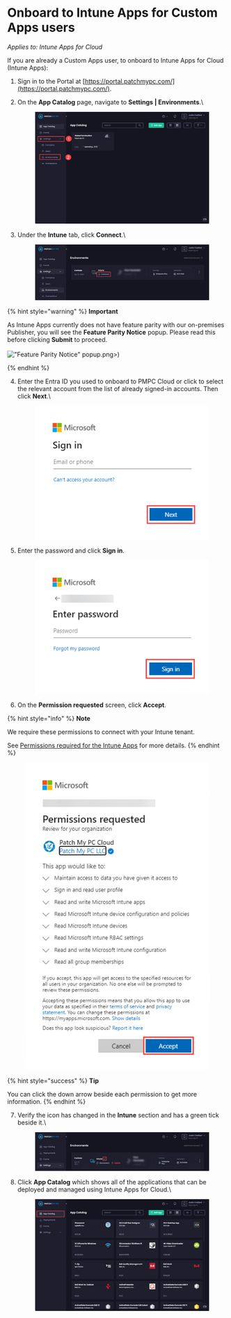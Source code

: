 # Onboard to Intune Apps for Custom Apps users

_Applies to: Intune Apps for Cloud_

If you are already a Custom Apps user, to onboard to Intune Apps for Cloud (Intune Apps):

1. Sign in to the Portal at [https://portal.patchmypc.com/](https://portal.patchmypc.com/).
2.  On the **App Catalog** page, navigate to **Settings | Environments**.\


    <figure><img src="/_images/gitbook/image%20%281748%29.png" alt="Navigating to “Settings | Environments”"><figcaption></figcaption></figure>


3.  Under the **Intune** tab, click **Connect**.\


    <figure><img src="/_images/gitbook/image%20%281749%29.png" alt="Clicking “Connect” under the “Intune” tab"><figcaption></figcaption></figure>

{% hint style="warning" %}
**Important**

As Intune Apps currently does not have feature parity with our on-premises Publisher, you will see the **Feature Parity Notice** popup. Please read this before clicking **Submit** to proceed.\
\
!["Feature Parity Notice" popup](/_images/gitbook/image%20%281750).png>)


{% endhint %}

4.  Enter the Entra ID you used to onboard to PMPC Cloud or click to select the relevant account from the list of already signed-in accounts. Then click **Next**.\


    <figure><img src="/_images/gitbook/image%20%281472%29.png" alt="Microsoft “Sign in” screen"><figcaption></figcaption></figure>


5.  Enter the password and click **Sign in**.



    <figure><img src="/_images/gitbook/image%20%281473%29.png" alt="Microsoft “Enter password” screen"><figcaption></figcaption></figure>


6. On the **Permission requested** screen, click **Accept**.

{% hint style="info" %}
**Note**

We require these permissions to connect with your Intune tenant.

See [Permissions required for the Intune Apps](../../cloud-reference/cloud-permissions-reference/permissions-required-for-intune-apps.md) for more details.
{% endhint %}

<figure><img src="/_images/gitbook/image%20%281474%29.png" alt="“Permission requested” screen"><figcaption></figcaption></figure>

{% hint style="success" %}
**Tip**

You can click the down arrow beside each permission to get more information.
{% endhint %}

7.  Verify the icon has changed in the **Intune** section and has a green tick beside it.\


    <figure><img src="/_images/gitbook/image%20%281751%29.png" alt="Verifying there is a green tick beside “Intune”"><figcaption></figcaption></figure>


8.  Click **App Catalog** which shows all of the applications that can be deployed and managed using Intune Apps for Cloud.\


    <figure><img src="/_images/gitbook/image%20%281752%29.png" alt="“App Catalog” showing the available apps"><figcaption></figcaption></figure>
